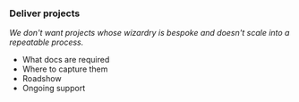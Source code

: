 ### Deliver projects
_We don't want projects whose wizardry is bespoke and doesn't scale into a repeatable process._

- What docs are required
- Where to capture them
- Roadshow
- Ongoing support
